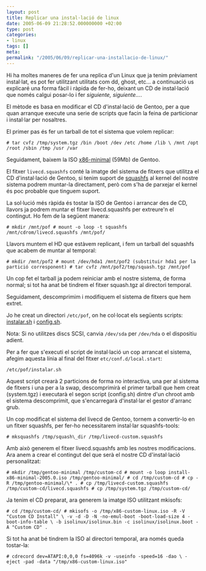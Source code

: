 ```yaml
---
layout: post
title: Replicar una instal·lació de linux
date: 2005-06-09 21:28:52.000000000 +02:00
type: post
categories:
- linux
tags: []
meta:
permalink: "/2005/06/09/replicar-una-installacio-de-linux/"
---
```

Hi ha moltes maneres de fer una replica d'un Linux que ja tenim prèviament instal·lat, es pot fer utilitzant utilitats com dd, ghost, etc... a continuació us explicaré una forma fàcil i ràpida de fer-ho, deixant un CD de instal·lació que només calgui posar-lo i fer _siguiente, siguiente..._.

El mètode es basa en modificar el CD d'instal·lació de Gentoo, per a que quan arranque execute una serie de scripts que facin la feina de particionar i instal·lar per nosaltres.

El primer pas és fer un tarball de tot el sistema que volem replicar:

```
# tar cvfz /tmp/system.tgz /bin /boot /dev /etc /home /lib \ /mnt /opt /root /sbin /tmp /usr /var
```

Seguidament, baixem la ISO [x86-minimal](http://trumpetti.atm.tut.fi/gentoo/releases/x86/current/installcd/install-x86-minimal-2005.0.iso) (59Mb) de Gentoo.

El fitxer `livecd.squashfs` conté la imatge del sistema de fitxers que utilitza el CD d'instal·lació de Gentoo, si tenim suport de [squashfs](http://squashfs.sourceforge.net/) al kernel del nostre sistema podrem muntar-la directament, però com s'ha de parxejar el kernel és poc probable que tinguem suport.

La sol·lució més ràpida és tostar la ISO de Gentoo i arrancar des de CD, llavors ja podrem muntar el fitxer livecd.squashfs per extreure'n el contingut. Ho fem de la següent manera:

```
# mkdir /mnt/pof # mount -o loop -t squashfs /mnt/cdrom/livecd.squashfs /mnt/pof/
```

Llavors muntem el HD que estàvem replicant, i fem un tarball del squashfs que acabem de muntar al temporal:

```
# mkdir /mnt/pof2 # mount /dev/hda1 /mnt/pof2 (substituir hda1 per la partició corresponent) # tar cvfz /mnt/pof2/tmp/squash.tgz /mnt/pof
```

Un cop fet el tarball ja podem reiniciar amb el nostre sistema, de forma normal; si tot ha anat bé tindrem el fitxer squash.tgz al directori temporal.

Seguidament, descomprimim i modifiquem el sistema de fitxers que hem extret.

Jo he creat un directori `/etc/pof`, on he col·locat els següents scripts: [instalar.sh](/archives/files/instalar.sh) i [config.sh](/archives/files/config.sh).

Nota: Si no utilitzes discs SCSI, canvia `/dev/sda` per `/dev/hda` o el dispositiu adient.

Per a fer que s'executi el script de instal·lació un cop arrancat el sistema, afegim aquesta línia al final del fitxer `etc/conf.d/local.start`:

```
/etc/pof/instalar.sh
```

Aquest script crearà 2 particions de forma no interactiva, una per al sistema de fitxers i una per a la swap, descomprimirà el primer tarball que hem creat (system.tgz) i executarà el segon script (config.sh) dintre d'un chroot amb el sistema descomprimit, que s'encarregarà d'instal·lar el gestor d'arranc grub.

Un cop modificat el sistema del livecd de Gentoo, tornem a convertir-lo en un fitxer squashfs, per fer-ho necessitarem instal·lar squashfs-tools:

```
# mksquashfs /tmp/squash\_dir /tmp/livecd-custom.squashfs
```

Amb això generem el fitxer livecd.squashfs amb les nostres modificacions. Ara anem a crear el contingut del que serà el nostre CD d'instal·lació personalitzat:

```
# mkdir /tmp/gentoo-minimal /tmp/custom-cd # mount -o loop install-x86-minimal-2005.0.iso /tmp/gentoo-minimal/ # cd /tmp/custom-cd # cp -R /tmp/gentoo-minimal/\* . # cp /tmp/livecd-custom.squashfs /tmp/custom-cd/livecd.squashfs # cp /tmp/system.tgz /tmp/custom-cd/
```

Ja tenim el CD preparat, ara generem la imatge ISO utilitzant mkisofs:

```
# cd /tmp/custom-cd/ # mkisofs -o /tmp/x86-custom-linux.iso -R -V "Custom CD Install" \ -v -d -D -N -no-emul-boot -boot-load-size 4 -boot-info-table \ -b isolinux/isolinux.bin -c isolinux/isolinux.boot -A "Custom CD" .
```

Si tot ha anat bé tindrem la ISO al directori temporal, ara només queda tostar-la:

```
# cdrecord dev=ATAPI:0,0,0 fs=4096k -v -useinfo -speed=16 -dao \ -eject -pad -data "/tmp/x86-custom-linux.iso"
```
